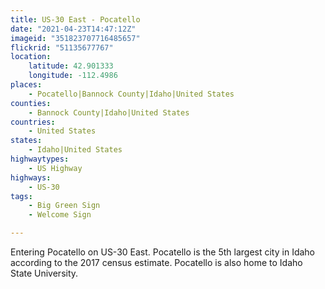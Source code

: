 ```yaml
---
title: US-30 East - Pocatello
date: "2021-04-23T14:47:12Z"
imageid: "351823707716485657"
flickrid: "51135677767"
location:
    latitude: 42.901333
    longitude: -112.4986
places:
    - Pocatello|Bannock County|Idaho|United States
counties:
    - Bannock County|Idaho|United States
countries:
    - United States
states:
    - Idaho|United States
highwaytypes:
    - US Highway
highways:
    - US-30
tags:
    - Big Green Sign
    - Welcome Sign

---
```

Entering Pocatello on US-30 East.  Pocatello is the 5th largest city in Idaho according to the 2017 census estimate.  Pocatello is also home to Idaho State University.